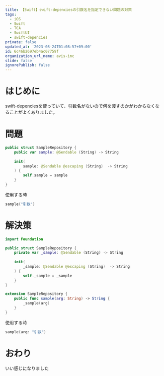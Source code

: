 ```yaml
---
title: 【Swift】swift-depenciesの引数名を指定できない問題の対策
tags:
  - iOS
  - Swift
  - TCA
  - SwiftUI
  - swift-depencies
private: false
updated_at: '2023-08-24T01:08:57+09:00'
id: 6c46b2697eb4ac07759f
organization_url_name: avis-inc
slide: false
ignorePublish: false
---
```

# はじめに
swift-depenciesを使っていて、引数名がないので何を渡すのかがわからなくなることがよくありました。

# 問題
```swift
public struct SampleRepository {
    public var sample: @Sendable (String) -> String
    
    init(
        sample: @Sendable @escaping (String)  -> String
    ) {
        self.sample = sample
    }
}
```

使用する時
```swift
sample("引数")
```

# 解決策
```swift
import Foundation

public struct SampleRepository {
    private var _sample: @Sendable (String) -> String
    
    init(
        _sample: @Sendable @escaping (String)  -> String
    ) {
        self._sample = _sample
    }
}

extension SampleRepository {
    public func sample(arg: String) -> String {
        _sample(arg)
    }
}
```

使用する時
```swift
sample(arg: "引数")
```

# おわり
いい感じになりました
